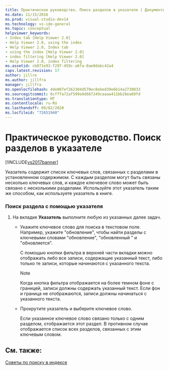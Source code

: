 ```yaml
---
title: Практическое руководство. Поиск разделов в указателе | Документы Майкрософт
ms.date: 11/15/2016
ms.prod: visual-studio-dev14
ms.technology: vs-ide-general
ms.topic: conceptual
helpviewer_keywords:
- Index tab [Help Viewer 2.0]
- Help Viewer 2.0, using the index
- Help Viewer 2.0, Index tab
- using the index [Help Viewer 2.0]
- index filtering [Help Viewer 2.0]
- Help Viewer 2.0, index filtering
ms.assetid: cb071e93-f297-459c-a6fa-8ae0dabc42a4
caps.latest.revision: 17
author: jillre
ms.author: jillfra
manager: jillfra
ms.openlocfilehash: 4de007ef262304d570ec8ebed39e6b14a2730833
ms.sourcegitcommit: 6cfffa72af599a9d667249caaaa411bb28ea69fd
ms.translationtype: MT
ms.contentlocale: ru-RU
ms.lasthandoff: 09/02/2020
ms.locfileid: "72651940"
---
```

# <a name="how-to-find-topics-in-the-index"></a>Практическое руководство. Поиск разделов в указателе
[!INCLUDE[vs2017banner](../includes/vs2017banner.md)]

Указатель содержит список ключевых слов, связанных с разделами в установленном содержимом. С каждым разделом могут быть связаны несколько ключевых слов, и каждое ключевое слово может быть связано с несколькими разделами. Используйте этот указатель таким же способом, как используете указатель в книге.

### <a name="to-find-a-topic-by-using-the-index"></a>Поиск раздела с помощью указателя

1. На вкладке **Указатель** выполните любую из указанных далее задач.

   - Укажите ключевое слово для поиска в текстовом поле. Например, укажите "обновление", чтобы найти разделы с ключевыми словами "обновление", "обновленный " и "обновляется".

      С помощью кнопки фильтра в верхней части вкладки можно отображать либо все записи, содержащие указанный текст, либо только те записи, которые начинаются с указанного текста.

     > [!NOTE]
     > Когда кнопка фильтра отображается на более темном фоне с границей, записи должны содержать указанный текст. Если фон и граница не отображаются, записи должны начинаться с указанного текста.

   - Прокрутите указатель и выберите ключевое слово.

     Если указанное ключевое слово связано только с одним разделом, отображается этот раздел. В противном случае отображается список всех разделов, связанных с этим ключевым словом.

## <a name="see-also"></a>См. также:
 [Советы по поиску в индексе](../ide/index-search-tips.md)
